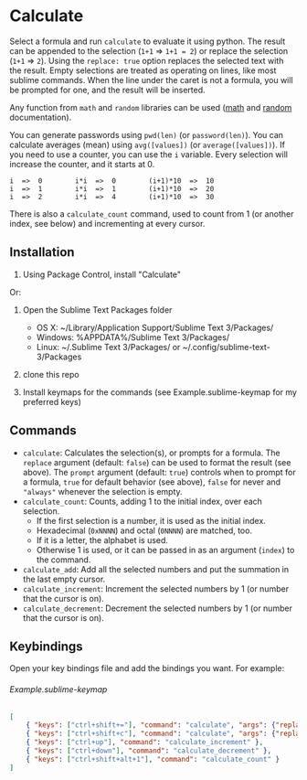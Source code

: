 Calculate
=========

Select a formula and run `calculate` to evaluate it using python.  The result can be appended to the selection (`1+1` => `1+1 = 2`) or replace the selection (`1+1` => `2`).  Using the `replace: true` option replaces the selected text with the result.  Empty selections are treated as operating on lines, like most sublime commands.  When the line under the caret is not a formula, you will be prompted for one, and the result will be inserted.  

Any function from `math` and `random` libraries can be used ([math][] and [random][] documentation).

You can generate passwords using `pwd(len)` (or `password(len)`).
You can calculate averages (mean) using `avg([values])` (or `average([values])`).
If you need to use a counter, you can use the `i` variable.  Every selection will increase the counter, and it starts at 0.

    i  =>  0        i*i  =>  0        (i+1)*10  =>  10
    i  =>  1        i*i  =>  1        (i+1)*10  =>  20
    i  =>  2        i*i  =>  4        (i+1)*10  =>  30

There is also a `calculate_count` command, used to count from 1 (or another index, see below) and incrementing at every cursor.

[math]: http://docs.python.org/2/library/math.html
[random]: http://docs.python.org/2/library/random.html

Installation
------------

1. Using Package Control, install "Calculate"

Or:

1. Open the Sublime Text Packages folder
    - OS X: ~/Library/Application Support/Sublime Text 3/Packages/
    - Windows: %APPDATA%/Sublime Text 3/Packages/
    - Linux: ~/.Sublime Text 3/Packages/ or ~/.config/sublime-text-3/Packages

2. clone this repo
3. Install keymaps for the commands (see Example.sublime-keymap for my preferred keys)

Commands
--------

* `calculate`: Calculates the selection(s), or prompts for a formula.  The `replace` argument (default: `false`) can be used to format the result (see above).  The `prompt` argument (default: `true`) controls when to prompt for a formula, `true` for default behavior (see above), `false` for never and `"always"` whenever the selection is empty. 
* `calculate_count`: Counts, adding 1 to the initial index, over each selection.
  - If the first selection is a number, it is used as the initial index.
  - Hexadecimal (`0xNNNN`) and octal (`0NNNN`) are matched, too.
  - If it is a letter, the alphabet is used.
  - Otherwise 1 is used, or it can be passed in as an argument (`index`) to the command.
* `calculate_add`: Add all the selected numbers and put the summation in the last empty cursor.
* `calculate_increment`: Increment the selected numbers by 1 (or number that the cursor is on).
* `calculate_decrement`: Decrement the selected numbers by 1 (or number that the cursor is on).

Keybindings
-----------

Open your key bindings file and add the bindings you want.  For example:

###### Example.sublime-keymap
```json
[
    { "keys": ["ctrl+shift+="], "command": "calculate", "args": {"replace": false} },
    { "keys": ["ctrl+shift+c"], "command": "calculate", "args": {"replace": true} },
    { "keys": ["ctrl+up"], "command": "calculate_increment" },
    { "keys": ["ctrl+down"], "command": "calculate_decrement" },
    { "keys": ["ctrl+shift+alt+1"], "command": "calculate_count" }
]
```
